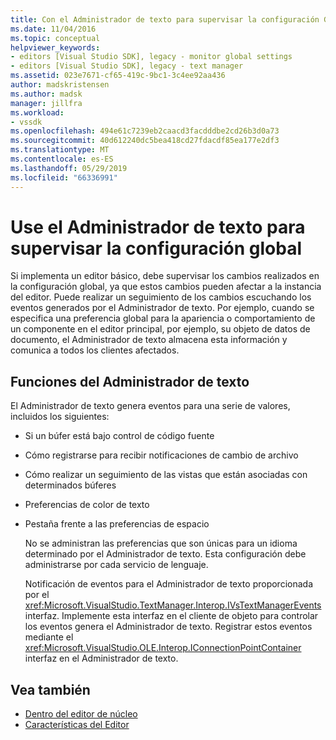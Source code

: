 ```yaml
---
title: Con el Administrador de texto para supervisar la configuración Global | Microsoft Docs
ms.date: 11/04/2016
ms.topic: conceptual
helpviewer_keywords:
- editors [Visual Studio SDK], legacy - monitor global settings
- editors [Visual Studio SDK], legacy - text manager
ms.assetid: 023e7671-cf65-419c-9bc1-3c4ee92aa436
author: madskristensen
ms.author: madsk
manager: jillfra
ms.workload:
- vssdk
ms.openlocfilehash: 494e61c7239eb2caacd3facdddbe2cd26b3d0a73
ms.sourcegitcommit: 40d612240dc5bea418cd27fdacdf85ea177e2df3
ms.translationtype: MT
ms.contentlocale: es-ES
ms.lasthandoff: 05/29/2019
ms.locfileid: "66336991"
---
```

# <a name="use-the-text-manager-to-monitor-global-settings"></a>Use el Administrador de texto para supervisar la configuración global
Si implementa un editor básico, debe supervisar los cambios realizados en la configuración global, ya que estos cambios pueden afectar a la instancia del editor. Puede realizar un seguimiento de los cambios escuchando los eventos generados por el Administrador de texto. Por ejemplo, cuando se especifica una preferencia global para la apariencia o comportamiento de un componente en el editor principal, por ejemplo, su objeto de datos de documento, el Administrador de texto almacena esta información y comunica a todos los clientes afectados.

## <a name="text-manager-functions"></a>Funciones del Administrador de texto
 El Administrador de texto genera eventos para una serie de valores, incluidos los siguientes:

- Si un búfer está bajo control de código fuente

- Cómo registrarse para recibir notificaciones de cambio de archivo

- Cómo realizar un seguimiento de las vistas que están asociadas con determinados búferes

- Preferencias de color de texto

- Pestaña frente a las preferencias de espacio

  No se administran las preferencias que son únicas para un idioma determinado por el Administrador de texto. Esta configuración debe administrarse por cada servicio de lenguaje.

  Notificación de eventos para el Administrador de texto proporcionada por el <xref:Microsoft.VisualStudio.TextManager.Interop.IVsTextManagerEvents> interfaz. Implemente esta interfaz en el cliente de objeto para controlar los eventos genera el Administrador de texto. Registrar estos eventos mediante el <xref:Microsoft.VisualStudio.OLE.Interop.IConnectionPointContainer> interfaz en el Administrador de texto.

## <a name="see-also"></a>Vea también
- [Dentro del editor de núcleo](../extensibility/inside-the-core-editor.md)
- [Características del Editor](https://msdn.microsoft.com/library/bdac940d-1f14-4019-a01f-fd0bb3dc7198)